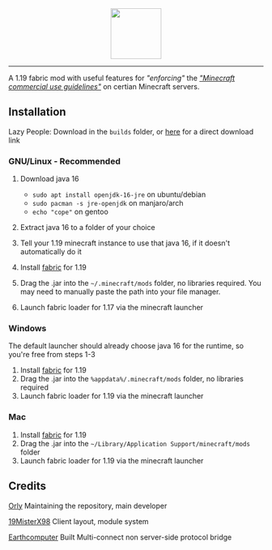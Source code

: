 <div align="center">
  <img src="https://raw.githubusercontent.com/Vertex/src/main/resources/assets/vertex/icon.png" width="100">
</div>

------------

A 1.19 fabric mod with useful features for <i>"enforcing"</i> the <i>["Minecraft commercial use guidelines"](https://account.mojang.com/documents/commercial_guidelines#:~:text=sell%20entitlements%20that%20affect%20gameplay)</i> on certian Minecraft servers. 


## Installation

Lazy People:
Download in the `builds` folder, or [here](https://github.com/AstralDB/TrollageClient/raw/master/builds/latest.jar) for a direct download link


### GNU/Linux - Recommended 
1. Download java 16
   - `sudo apt install openjdk-16-jre` on ubuntu/debian
   - `sudo pacman -s jre-openjdk` on manjaro/arch
   - `echo "cope"` on gentoo

2. Extract java 16 to a folder of your choice
3. Tell your 1.19 minecraft instance to use that java 16, if it doesn't automatically do it
4. Install [fabric](https://fabricmc.net/use/) for 1.19
5. Drag the .jar into the `~/.minecraft/mods` folder, no libraries required. You may need to manually paste the path into your file manager. 
6. Launch fabric loader for 1.17 via the minecraft launcher


### Windows
The default launcher should already choose java 16 for the runtime, so you're free from steps 1-3
1. Install [fabric](https://fabricmc.net/use/) for 1.19
2. Drag the .jar into the `%appdata%/.minecraft/mods` folder, no libraries required
3. Launch fabric loader for 1.19 via the minecraft launcher


### Mac
1. Install [fabric](https://fabricmc.net/use/) for 1.19
2. Drag the .jar into the `~/Library/Application Support/minecraft/mods` folder
3. Launch fabric loader for 1.19 via the minecraft launcher


## Credits
[Orly](https://github.com/AstralDB) Maintaining the repository, main developer

[19MisterX98](https://github.com/19MisterX98) Client layout, module system

[Earthcomputer](https://github.com/Earthcomputer) Built Multi-connect non server-side protocol bridge
